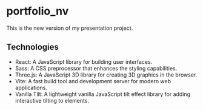 # portfolio_nv
This is the new version of my presentation project. 

## Technologies

- React: A JavaScript library for building user interfaces.
- Sass: A CSS preprocessor that enhances the styling capabilities.
- Three.js: A JavaScript 3D library for creating 3D graphics in the browser.
- Vite: A fast build tool and development server for modern web applications.
- Vanilla Tilt: A lightweight vanilla JavaScript tilt effect library for adding interactive tilting to elements.
